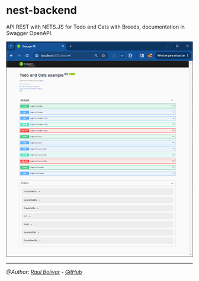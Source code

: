 # nest-backend

API REST with NETS.JS for Todo and Cats with Breeds, documentation in Swagger OpenAPI.

![img.png](swagger.png)

---
*@Author: [Raul Bolivar](https://rasysbox.com) - [GitHub](https://github.com/raulrobinson/nest-backend)*

